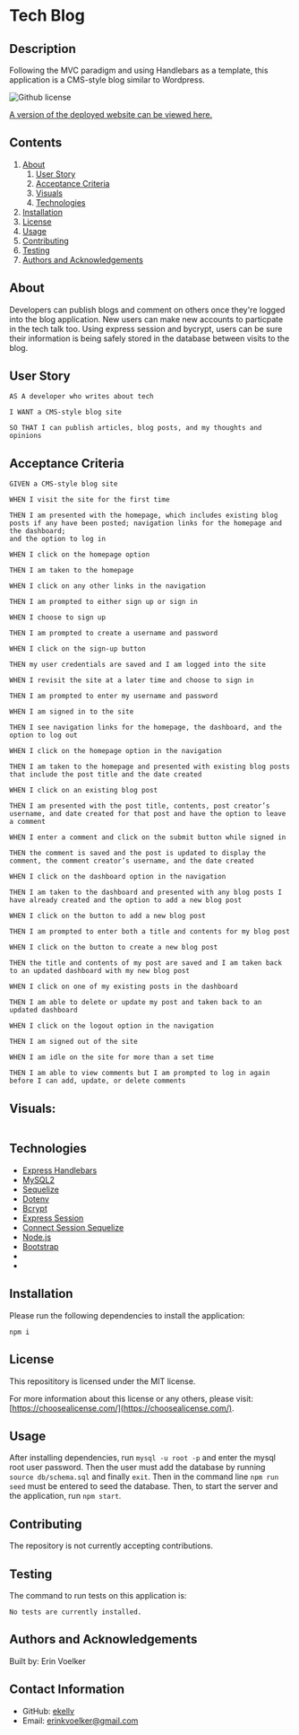 # Tech Blog

## Description 

Following the MVC paradigm and using Handlebars as a template, this application is a CMS-style blog similar to Wordpress. 

![Github license](http://img.shields.io/badge/License-MIT-yellow.svg)

[A version of the deployed website can be viewed here.](https://tech-blog-erin-v.herokuapp.com/)

## Contents
1. [About](#about)
      1. [User Story](#user%20story)
      2. [Acceptance Criteria](#acceptance%20criteria)
      3. [Visuals](#visuals)
      4. [Technologies](#technologies)
2. [Installation](#installation)
3. [License](#license)
4. [Usage](#usage)
5. [Contributing](#contributing)
6. [Testing](#testing)
7. [Authors and Acknowledgements](#authors%20and%20acknowledgements)

## About

Developers can publish blogs and comment on others once they're logged into the blog application. New users can make new accounts to particpate in the tech talk too. Using express session and bycrypt, users can be sure their information is being safely stored in the database between visits to the blog. 

## User Story

```
AS A developer who writes about tech

I WANT a CMS-style blog site

SO THAT I can publish articles, blog posts, and my thoughts and opinions
```

## Acceptance Criteria 

```
GIVEN a CMS-style blog site

WHEN I visit the site for the first time

THEN I am presented with the homepage, which includes existing blog posts if any have been posted; navigation links for the homepage and the dashboard; 
and the option to log in

WHEN I click on the homepage option

THEN I am taken to the homepage

WHEN I click on any other links in the navigation

THEN I am prompted to either sign up or sign in

WHEN I choose to sign up

THEN I am prompted to create a username and password

WHEN I click on the sign-up button

THEN my user credentials are saved and I am logged into the site

WHEN I revisit the site at a later time and choose to sign in

THEN I am prompted to enter my username and password

WHEN I am signed in to the site

THEN I see navigation links for the homepage, the dashboard, and the option to log out

WHEN I click on the homepage option in the navigation

THEN I am taken to the homepage and presented with existing blog posts that include the post title and the date created

WHEN I click on an existing blog post

THEN I am presented with the post title, contents, post creator’s username, and date created for that post and have the option to leave a comment

WHEN I enter a comment and click on the submit button while signed in

THEN the comment is saved and the post is updated to display the comment, the comment creator’s username, and the date created

WHEN I click on the dashboard option in the navigation

THEN I am taken to the dashboard and presented with any blog posts I have already created and the option to add a new blog post

WHEN I click on the button to add a new blog post

THEN I am prompted to enter both a title and contents for my blog post

WHEN I click on the button to create a new blog post

THEN the title and contents of my post are saved and I am taken back to an updated dashboard with my new blog post

WHEN I click on one of my existing posts in the dashboard

THEN I am able to delete or update my post and taken back to an updated dashboard

WHEN I click on the logout option in the navigation

THEN I am signed out of the site

WHEN I am idle on the site for more than a set time

THEN I am able to view comments but I am prompted to log in again before I can add, update, or delete comments
```


## Visuals: 

![]()

## Technologies

* [Express Handlebars](https://www.npmjs.com/package/express-handlebars)
* [MySQL2](https://www.npmjs.com/package/mysql2)
* [Sequelize](https://www.npmjs.com/package/sequelize)
* [Dotenv](https://www.npmjs.com/package/dotenv)
* [Bcrypt](https://www.npmjs.com/package/bcrypt)
* [Express Session](https://www.npmjs.com/package/express-session)
* [Connect Session Sequelize](https://www.npmjs.com/package/connect-session-sequelize)
* [Node.js](https://nodejs.org/en/)
* [Bootstrap](https://getbootstrap.com/)
* []()
* []()

## Installation 

Please run the following dependencies to install the application: 

`
npm i
`

## License 

This reposititory is licensed under the MIT license. 

For more information about this license or any others, please visit: [https://choosealicense.com/](https://choosealicense.com/).

## Usage 

After installing dependencies, run ``mysql -u root -p`` and enter the mysql root user password. Then the user must add the database by running ``source db/schema.sql`` and finally ``exit``. Then in the command line ``npm run seed`` must be entered to seed the database. Then, to start the server and the application, run ``npm start``. 

## Contributing 

The repository is not currently accepting contributions. 

## Testing 

The command to run tests on this application is: 

`
No tests are currently installed. 
`

## Authors and Acknowledgements

Built by: Erin Voelker

## Contact Information

* GitHub: [ekellv](https://github.com/ekellv)
* Email: [erinkvoelker@gmail.com](mailto:erinkvoelker@gmail.com)
